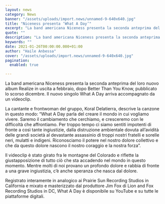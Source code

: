 ```yaml
---
layout: news
category: News
banner: "/assets/uploads/import.news/unnamed-9-640x640.jpg"
title: "Niceness presenta ‘What A Day’"
excerpt: "La band americana Niceness presenta la seconda anteprima del loro nuovo album Realize in uscita a febbraio, dopo Better Than You Know, pubblicato lo scorso dicembre. Il nuovo singolo What A Day arriva accompagnato da un videoclip. La cantante e frontwoman del gruppo, Koral Delatierra, descrive la canzone in questo modo: “What A Day parla [&hellip"
quote: ""
description: "La band americana Niceness presenta la seconda anteprima del loro nuovo album Realize in uscita a febbraio, dopo Better Than You Know, pubblicato lo scorso dicembre. Il nuovo singolo What A Day arriva accompagnato da un videoclip. La cantante e frontwoman del gruppo, Koral Delatierra, descrive la canzone in questo modo: “What A Day parla [&hellip"
keywords: ""
date: 2021-01-26T00:00:00.000+01:00
author: "Haile Anbessa"
cover: "/assets/uploads/import.news/unnamed-9-640x640.jpg"
pagination:
  enabled: true

---
```


La band americana Niceness presenta la seconda anteprima del loro nuovo album Realize in uscita a febbraio, dopo Better Than You Know, pubblicato lo scorso dicembre. Il nuovo singolo What A Day arriva accompagnato da un videoclip.

La cantante e frontwoman del gruppo, Koral Delatierra, descrive la canzone in questo modo: “What A Day parla del creare il mondo in cui vogliamo vivere. Saremo il cambiamento che cerchiamo, e cresceremo con le difficoltà che affrontiamo. Per troppo tempo ci siamo sentiti impotenti di fronte a così tante ingiustizie, dalla distruzione ambientale dovuta all’avidità delle grandi società al devastante assassinio di troppi nostri fratelli e sorelle neri, mulatti e indigeni. Riconosciamo il potere nel nostro dolore collettivo e che da questo dolore nascono il nostro coraggio e la nostra forza”.

Il videoclip è stato girato fra le montagne del Colorado e riflette la giustapposizione di tutto ciò che sta accadendo nel mondo in questo momento. Mentre molti di noi provano un profondo dolore e rabbia di fronte a una grave ingiustizia, c’è anche speranza che nasca dal dolore.

Registrato interamente in analogico ai Prairie Sun Recording Studios in California e mixato e masterizzato dal produttore Jim Fox di Lion and Fox Recording Studios in DC, What A Day è disponibile su YouTube e su tutte le piattaforme digitali.